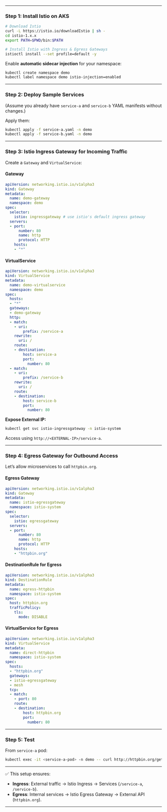


---

### **Step 1: Install Istio on AKS**

```bash
# Download Istio
curl -L https://istio.io/downloadIstio | sh -
cd istio-1.x.x
export PATH=$PWD/bin:$PATH

# Install Istio with Ingress & Egress Gateways
istioctl install --set profile=default -y
```

Enable **automatic sidecar injection** for your namespace:

```bash
kubectl create namespace demo
kubectl label namespace demo istio-injection=enabled
```

---

### **Step 2: Deploy Sample Services**

(Assume you already have `service-a` and `service-b` YAML manifests without changes.)

Apply them:

```bash
kubectl apply -f service-a.yaml -n demo
kubectl apply -f service-b.yaml -n demo
```

---

### **Step 3: Istio Ingress Gateway for Incoming Traffic**

Create a `Gateway` and `VirtualService`:

#### **Gateway**

```yaml
apiVersion: networking.istio.io/v1alpha3
kind: Gateway
metadata:
  name: demo-gateway
  namespace: demo
spec:
  selector:
    istio: ingressgateway # use istio's default ingress gateway
  servers:
  - port:
      number: 80
      name: http
      protocol: HTTP
    hosts:
    - "*"
```

#### **VirtualService**

```yaml
apiVersion: networking.istio.io/v1alpha3
kind: VirtualService
metadata:
  name: demo-virtualservice
  namespace: demo
spec:
  hosts:
  - "*"
  gateways:
  - demo-gateway
  http:
  - match:
    - uri:
        prefix: /service-a
    rewrite:
      uri: /
    route:
    - destination:
        host: service-a
        port:
          number: 80
  - match:
    - uri:
        prefix: /service-b
    rewrite:
      uri: /
    route:
    - destination:
        host: service-b
        port:
          number: 80
```

**Expose External IP:**

```bash
kubectl get svc istio-ingressgateway -n istio-system
```

Access using `http://<EXTERNAL-IP>/service-a`.

---

### **Step 4: Egress Gateway for Outbound Access**

Let’s allow microservices to call `httpbin.org`.

#### **Egress Gateway**

```yaml
apiVersion: networking.istio.io/v1alpha3
kind: Gateway
metadata:
  name: istio-egressgateway
  namespace: istio-system
spec:
  selector:
    istio: egressgateway
  servers:
  - port:
      number: 80
      name: http
      protocol: HTTP
    hosts:
    - "httpbin.org"
```

#### **DestinationRule for Egress**

```yaml
apiVersion: networking.istio.io/v1alpha3
kind: DestinationRule
metadata:
  name: egress-httpbin
  namespace: istio-system
spec:
  host: httpbin.org
  trafficPolicy:
    tls:
      mode: DISABLE
```

#### **VirtualService for Egress**

```yaml
apiVersion: networking.istio.io/v1alpha3
kind: VirtualService
metadata:
  name: direct-httpbin
  namespace: istio-system
spec:
  hosts:
  - "httpbin.org"
  gateways:
  - istio-egressgateway
  - mesh
  tcp:
  - match:
    - port: 80
    route:
    - destination:
        host: httpbin.org
        port:
          number: 80
```

---

### **Step 5: Test**

From `service-a` pod:

```bash
kubectl exec -it <service-a-pod> -n demo -- curl http://httpbin.org/get
```

---

✅ This setup ensures:

* **Ingress**: External traffic → Istio Ingress → Services (`/service-a`, `/service-b`).
* **Egress**: Internal services → Istio Egress Gateway → External API (`httpbin.org`).

---


